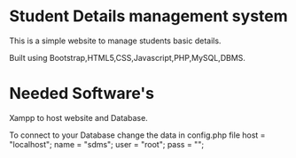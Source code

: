 # Student Details management system
This is a simple website to manage students basic details.

Built using Bootstrap,HTML5,CSS,Javascript,PHP,MySQL,DBMS.

# Needed Software's
Xampp to host website and Database.

To connect to your Database change the data in config.php file
host = "localhost";
name = "sdms";
user = "root";
pass = "";
